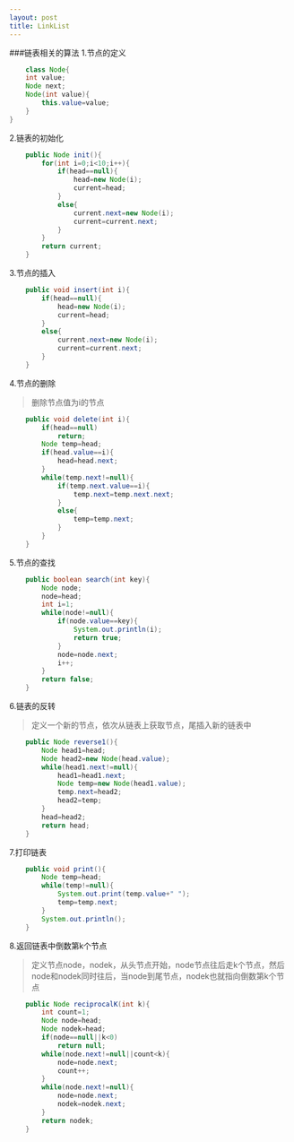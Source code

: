 ```yaml
---
layout: post
title: LinkList
---
```

###链表相关的算法
1.节点的定义

```java
	class Node{
	int value;
	Node next;
	Node(int value){
		this.value=value;
	}
}
```

2.链表的初始化

```java
	public Node init(){
		for(int i=0;i<10;i++){
			if(head==null){
				head=new Node(i);
				current=head;
			}
			else{
				current.next=new Node(i);
				current=current.next;
			}
		}
		return current;
	}
```

3.节点的插入

```java
	public void insert(int i){
		if(head==null){
			head=new Node(i);
			current=head;
		}
		else{
			current.next=new Node(i);
			current=current.next;
		}
	}
```

4.节点的删除
>删除节点值为i的节点<br>

```java
	public void delete(int i){
		if(head==null)
			return;
		Node temp=head;
		if(head.value==i){
			head=head.next;
		}
		while(temp.next!=null){
			if(temp.next.value==i){
				temp.next=temp.next.next;
			}
			else{
				temp=temp.next;
			}
		}
	}
```

5.节点的查找

```java
	public boolean search(int key){
		Node node;
		node=head;
		int i=1;
		while(node!=null){
			if(node.value==key){
				System.out.println(i);
				return true;
			}
			node=node.next;
			i++;
		}
		return false;
	}
```

6.链表的反转
>定义一个新的节点，依次从链表上获取节点，尾插入新的链表中<br>

```java
	public Node reverse1(){
		Node head1=head;
		Node head2=new Node(head.value);
		while(head1.next!=null){
			head1=head1.next;
			Node temp=new Node(head1.value);
			temp.next=head2;
			head2=temp;
		}
		head=head2;
		return head;
	}
```

7.打印链表

```java
	public void print(){
		Node temp=head;
		while(temp!=null){
			System.out.print(temp.value+" ");
			temp=temp.next;
		}
		System.out.println();
	}
```

8.返回链表中倒数第k个节点
>定义节点node，nodek，从头节点开始，node节点往后走k个节点，然后node和nodek同时往后，当node到尾节点，nodek也就指向倒数第k个节点<br>

```java
	public Node reciprocalK(int k){
		int count=1;
		Node node=head;
		Node nodek=head;
		if(node==null||k<0)
			return null;
		while(node.next!=null||count<k){
			node=node.next;
			count++;
		}
		while(node.next!=null){
			node=node.next;
			nodek=nodek.next;
		}
		return nodek;
	}
```